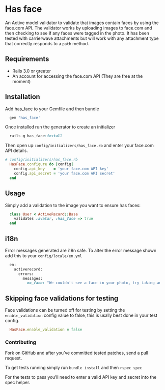 # Has face
An Active model validator to validate that images contain faces by
using the face.com API. The validator works by uploading images to
face.com and then checking to see if any faces were tagged in the photo.
It has been tested with carrierwave attachments but will work with any
attachment type that correctly responds to a `path` method.

## Requirements
- Rails 3.0 or greater
- An account for accessing the face.com API (They are free at the moment)

## Installation
Add has_face to your Gemfile and then bundle

``` ruby
  gem 'has_face'
```

Once installed run the generator to create an initializer

``` ruby
  rails g has_face:install
```

Then open up `config/initializers/has_face.rb` and enter your face.com
API details.

``` ruby
# config/initializers/has_face.rb
  HasFace.configure do |config|
    config.api_key    = 'your face.com API key'
    config.api_secret = 'your face.com API secret'
  end
```

## Usage

Simply add a validation to the image you want to ensure has faces:

``` ruby
  class User < ActiveRecord::Base
    validates :avatar, :has_face => true
  end
```

## i18n

Error messages generated are i18n safe. To alter the error message shown
add this to your `config/locale/en.yml`

``` ruby
  en:
    activerecord:
      errors:
        messages:
          no_face: "We couldn't see a face in your photo, try taking another one."
```

## Skipping face validations for testing

Face validations can be turned off for testing by setting the
`enable_validation` config value to false, this is usally best done in
your test config.

``` ruby
  HasFace.enable_validation = false
```

### Contributing

Fork on GitHub and after you’ve committed tested patches, send a pull request.

To get tests running simply run `bundle install` and then `rspec spec`

For the tests to pass you'll need to enter a valid API key and
secret into the spec helper.
